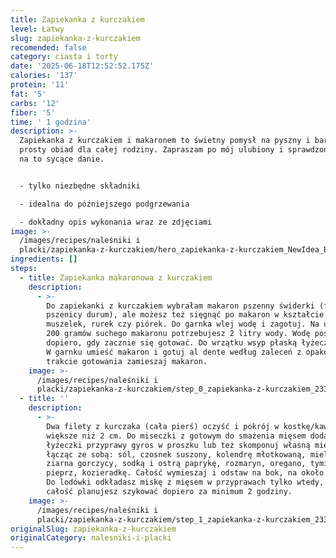 ```yaml
---
title: Zapiekanka z kurczakiem
level: Łatwy
slug: zapiekanka-z-kurczakiem
recomended: false
category: ciasta i torty
date: '2025-06-18T12:52:52.175Z'
calories: '137'
protein: '11'
fat: '5'
carbs: '12'
fiber: '5'
time: ' 1 godzina'
description: >-
  Zapiekanka z kurczakiem i makaronem to świetny pomysł na pyszny i bardzo
  prosty obiad dla całej rodziny. Zapraszam po mój ulubiony i sprawdzony przepis
  na to sycące danie.


  - tylko niezbędne składniki

  - idealna do późniejszego podgrzewania

  - dokładny opis wykonania wraz ze zdjęciami 
image: >-
  /images/recipes/naleśniki i
  placki/zapiekanka-z-kurczakiem/hero_zapiekanka-z-kurczakiem_NewIdea_Bedroom1-159.webp
ingredients: []
steps:
  - title: Zapiekanka makaronowa z kurczakiem
    description:
      - >-
        Do zapiekanki z kurczakiem wybrałam makaron pszenny świderki (fusilli z
        pszenicy durum), ale możesz też sięgnąć po makaron w kształcie kokardek,
        muszelek, rurek czy piórek. Do garnka wlej wodę i zagotuj. Na ugotowanie
        200 gramów suchego makaronu potrzebujesz 2 litry wody. Wodę posól
        dopiero, gdy zacznie się gotować. Do wrzątku wsyp płaską łyżeczkę soli.
        W garnku umieść makaron i gotuj al dente według zaleceń z opakowania. W
        trakcie gotowania zamieszaj makaron.
    image: >-
      /images/recipes/naleśniki i
      placki/zapiekanka-z-kurczakiem/step_0_zapiekanka-z-kurczakiem_23362204-v-1080x1369.webp
  - title: ''
    description:
      - >-
        Dwa filety z kurczaka (cała pierś) oczyść i pokrój w kostkę/kawałki nie
        większe niż 2 cm. Do miseczki z gotowym do smażenia mięsem dodaj trzy
        łyżeczki przyprawy gyros w proszku lub też skomponuj własną mieszankę
        łącząc ze sobą: sól, czosnek suszony, kolendrę młotkowaną, mielone
        ziarna gorczycy, sodką i ostrą paprykę, rozmaryn, oregano, tymianek,
        pieprz, kozieradkę. Całość wymieszaj i odstaw na bok, na około 20 minut.
        Do lodówki odkładasz miskę z mięsem w przyprawach tylko wtedy, gdy
        całość planujesz szykować dopiero za minimum 2 godziny. 
    image: >-
      /images/recipes/naleśniki i
      placki/zapiekanka-z-kurczakiem/step_1_zapiekanka-z-kurczakiem_23362162-v-1080x1447.webp
originalSlug: zapiekanka-z-kurczakiem
originalCategory: nalesniki-i-placki
---
```

